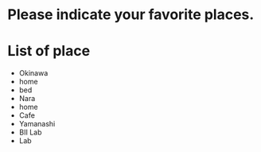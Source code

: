 # Please indicate your favorite places.

# List of place
- Okinawa
- home
- bed
- Nara
- home
- Cafe
- Yamanashi
- BII Lab
- Lab
